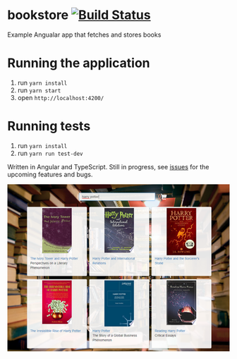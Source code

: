 # bookstore [![Build Status](https://travis-ci.org/GaborSzalay/bookstore.svg?branch=master)](https://travis-ci.org/GaborSzalay/bookstore)
Example Angualar app that fetches and stores books

# Running the application
1. run `yarn install`
3. run `yarn start`
4. open `http://localhost:4200/`

# Running tests
1. run `yarn install`
3. run `yarn run test-dev`

Written in Angular and TypeScript.
Still in progress, see [issues](https://github.com/GaborSzalay/bookstore/issues) for the upcoming features and bugs.

![bookstore](https://github.com/GaborSzalay/bookstore/raw/master/src/assets/readme_thumbnail.png)
